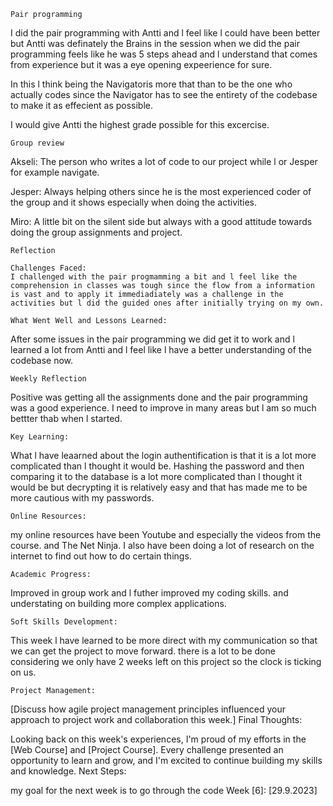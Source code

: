 
    Pair programming

I did the pair programming with Antti and l feel like l could have been better but Antti was definately the Brains in the session when we did the pair programming feels like he was 5 steps ahead and l understand that comes from experience but it was a eye opening expeerience for sure. 

In this l think being the Navigatoris more that than to be the one who actually codes since the Navigator has to see the entirety of the codebase to make it as effecient as possible. 

I would give Antti the highest grade possible for this excercise. 

    Group review

Akseli: The person who writes a lot of code to our project while l or Jesper for example navigate. 

Jesper: Always helping others since he is the most experienced coder of the group and it shows especially when doing the activities.
  
Miro: A little bit on the silent side but always with a good attitude towards doing the group assignments and project. 

    Reflection

    Challenges Faced:
    I challenged with the pair progmamming a bit and l feel like the comprehension in classes was tough since the flow from a information is vast and to apply it immediadiately was a challenge in the activities but l did the guided ones after initially trying on my own. 

    What Went Well and Lessons Learned: 
After some issues in the pair programming we did get it to work and l learned a lot from Antti and l feel like l have a better understanding of the codebase now. 

    Weekly Reflection

Positive was getting all the assignments done and the pair programming was a good experience.
I need to improve in many areas but l am so much bettter thab when l started. 
 
    Key Learning:

What l have leaarned about the login authentification is that it is a lot more complicated than l thought it would be. Hashing the password and then comparing it to the database is a lot more complicated than l thought it would be but decrypting it is relatively easy and that has made me to be more cautious with my passwords. 

    Online Resources:

my online resources have been Youtube and especially the videos from the course. and The Net Ninja. 
I also have been doing a lot of research on the internet to find out how to do certain things.

    Academic Progress:

Improved in group work and l futher improved my coding skills. and understating on building more complex applications. 

    Soft Skills Development:

This week l have learned to be more direct with my communication so that we can get the project to move forward. there is a lot to be done considering we only have 2 weeks left on this project so the clock is ticking on us. 

    Project Management:

[Discuss how agile project management principles influenced your approach to project work and collaboration this week.]
Final Thoughts:

Looking back on this week's experiences, I'm proud of my efforts in the [Web Course] and [Project Course]. Every challenge presented an opportunity to learn and grow, and I'm excited to continue building my skills and knowledge.
Next Steps:

my goal for the next week is to go through the code
Week [6]: [29.9.2023]